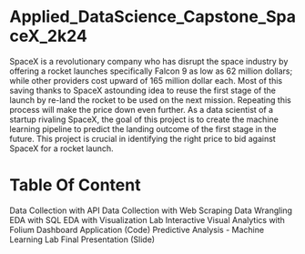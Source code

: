 # Applied_DataScience_Capstone_SpaceX_2k24

SpaceX is a revolutionary company who has disrupt the space industry by offering a rocket launches specifically Falcon 9 as low as 62 million dollars; while other providers cost upward of 165 million dollar each. Most of this saving thanks to SpaceX astounding idea to reuse the first stage of the launch by re-land the rocket to be used on the next mission. Repeating this process will make the price down even further. As a data scientist of a startup rivaling SpaceX, the goal of this project is to create the machine learning pipeline to predict the landing outcome of the first stage in the future. This project is crucial in identifying the right price to bid against SpaceX for a rocket launch.


# Table Of Content

Data Collection with API
Data Collection with Web Scraping
Data Wrangling
EDA with SQL
EDA with Visualization Lab
Interactive Visual Analytics with Folium
Dashboard Application (Code)
Predictive Analysis - Machine Learning Lab
Final Presentation (Slide)
